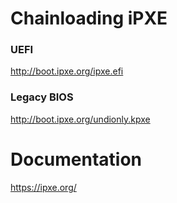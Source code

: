 # Chainloading iPXE
### UEFI
http://boot.ipxe.org/ipxe.efi

### Legacy BIOS
http://boot.ipxe.org/undionly.kpxe

# Documentation
https://ipxe.org/
